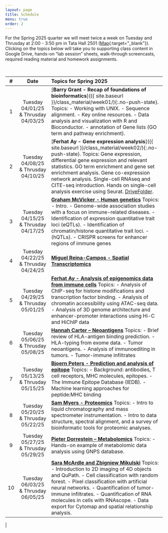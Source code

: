 ```yaml
---
layout: page
title: Schedule
menu: true
order: 2
---
```



For the Spring 2025 quarter we will meet twice a week on Tuesday and Thrusday at 2:00 - 3:50 pm in Tata Hall 2501 ([Map](https://goo.gl/maps/Cd8z9Zexx6q){:target="_blank"}). Clicking on the topics below will take you to supporting class content in Google Drive, hands-on “lab session” sheets, walk-through screencasts, required reading material and homework assignments.


<br>

| \# | Date         | Topics for Spring 2025                                                                                                                                                                                                                                                                                                                                                                                                                                                    |
| :-: | :-----------: | :------------------------------------------------------------------------------------------------------------------------------------------------------------------------------------------------------------------------------------------------------------------------------------------------------------------------------------------------------------------------------------------------------------------------------------------------------------------------ |
| 1  | Tuesday 04/01/25 & Thrusday 04/03/25 | [**Barry Grant - Recap of foundations of bioinformatics**]({{ site.baseurl }}/class_material/week01/){:.no-push-state}. Topics: - Working with UNIX. - Sequence alignment. - Key online resources. - Data analysis and visualization with R and Bioconductor. - annotation of Gene lists (GO term and pathway enrichment).                                                                                                                                               |
| 2  | Tuesday 04/08/25 & Thrusday 04/10/25 | [**Ferhat Ay - Gene expression analysis**]({{ site.baseurl }}/class_material/week02/){:.no-push-state}. Topics: Gene expression, differential gene expression and relevant statistics. GO term enrichment and gene set enrichment analysis. Gene co-expression network analysis. Single-cell RNAseq and CITE-seq introduction. Hands on single-cell analysis exercise using Seurat. [DriveFolder](https://drive.google.com/drive/folders/1CLCchddLnQK2ZnhNp2tWx7bbjwsdJe-m).                                                                                                                                            |
| 3  | Tuesday 04/15/25 & Thrusday 04/17/25 | [**Graham McVicker - Human genetics**](https://drive.google.com/drive/folders/1FIJCc_fmrYKIrpX_pFyGE-0XOXwSsSaB) Topics: - Intro. - Genome-wide association studies with a focus on immune-related diseases. - Identification of expression quantitative trait loci (eQTLs). - Identification of chromatin/histone quantitative trait loci. - (hQTLs). - CRISPR screens for enhancer regions of immune genes                                                                                                                                                                                                                        |
| 4  | Tuesday 04/22/25 & Thrusday 04/24/25 | [**Miguel Reina-Campos - Spatial Transcriptomics**]()                                                                                                       |
| 5  | Tuesday 04/29/25 & Thrusday 05/01/25 | [**Ferhat Ay - Analysis of epigenomics data from immune cells**](https://drive.google.com/drive/folders/1f3dSdHD_1KsHUAMgq50HixxV7li1Pvka) Topics: - Analysis of ChIP-seq for histone modifications and transcription factor binding. - Analysis of chromatin accessibility using ATAC-seq data. - Analysis of 3D genome architecture and enhancer-promoter interactions using Hi-C and HiChIP data                                                                                                                                                                                                                                                        |
| 6  | Tuesday 05/06/25 & Thrusday 05/08/25 | [**Hannah Carter – Neoantigens**](https://drive.google.com/drive/folders/1cOVIMH93SDLfwqgyPGz8sdDs4xwwel9a) Topics: - Brief review of HLA-antigen binding prediction. - HLA-typing from exome data. - Tumor neoantigens. - Analysis of immunoediting in tumors. - Tumor-immune infiltrates                                                                                                                                                                                                                                            |
| 7  | Tuesday 05/13/25 & Thrusday 05/15/25 | [**Bjoern Peters - Prediction and analysis of epitope**](https://drive.google.com/drive/folders/1ZeW7sU088F_ToMKSgtUApRspYH1Y20am) Topics: - Background: antibodies, T cell receptors, MHC molecules, epitopes. - The Immune Epitope Database (IEDB). - Machine learning approaches for peptide:MHC binding                                                                                                                                                                                                                                                                                       |
| 8  | Tuesday 05/20/25 & Thrusday 05/22/25 | [**Sam Myers - Proteomics**](https://drive.google.com/drive/folders/1-lRsOoxWslqso1ce3Zt9cL2k7Fy2rFEA) Topics: - Intro to liquid chromatography and mass spectrometer instrumentation. - Intro to data structure, spectral alignment, and a survey of bioinformatic tools for proteomic analyses.                                                                                                                                                                                                          |
| 9 | Tuesday 05/27/25 & Thrusday 05/29/25 | [**Pieter Dorrestein – Metabolomics**](https://drive.google.com/drive/folders/1cQ4VLc64HSQEb-xfWx9DgDafB2hsnpLu) Topics: - Hands-on example of metabolomic data analysis using GNPS database.                                                                                                                                                                               |
| 10 | Tuesday 06/03/25 & Thrusday 06/05/25 | [**Sara McArdle and Zbigniew Mikulski**](https://drive.google.com/drive/folders/1tP3-V7KNqguP6Z2dDOWAbzjCpyTFRL0V) Topics: - Introduction to 2D imaging of 4D objects and QuPath. - Cell classification with random forest. - Pixel classification with artificial neural networks. - Quantification of tumor-immune infiltrates. - Quantification of RNA molecules in cells with RNAscope. - Data export for Cytomap and spatial relationship analysis.   
|                                                                                                                                                                                                                                                                                                                                                                                     

